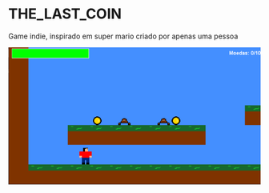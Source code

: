 # THE_LAST_COIN
Game indie, inspirado em super mario criado por apenas uma pessoa 

<p align="center">
  <img src="./res\image.png">
<p>

